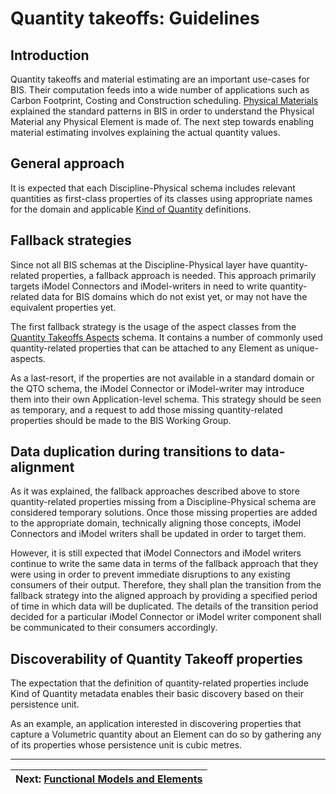 # Quantity takeoffs: Guidelines

## Introduction

Quantity takeoffs and material estimating are an important use-cases for BIS. Their computation feeds into a wide number of applications such as Carbon Footprint, Costing and Construction scheduling. [Physical Materials](./physical-materials.md) explained the standard patterns in BIS in order to understand the Physical Material any Physical Element is made of. The next step towards enabling material estimating involves explaining the actual quantity values.

## General approach

It is expected that each Discipline-Physical schema includes relevant quantities as first-class properties of its classes using appropriate names for the domain and applicable [Kind of Quantity](../../ec/kindofquantity.md) definitions.

## Fallback strategies

Since not all BIS schemas at the Discipline-Physical layer have quantity-related properties, a fallback approach is needed. This approach primarily targets iModel Connectors and iModel-writers in need to write quantity-related data for BIS domains which do not exist yet, or may not have the equivalent properties yet.

The first fallback strategy is the usage of the aspect classes from the [Quantity Takeoffs Aspects](../../domains/quantitytakeoffsaspects.ecschema) schema. It contains a number of commonly used quantity-related properties that can be attached to any Element as unique-aspects.

As a last-resort, if the properties are not available in a standard domain or the QTO schema, the iModel Connector or iModel-writer may introduce them into their own Application-level schema. This strategy should be seen as temporary, and a request to add those missing quantity-related properties should be made to the BIS Working Group.

## Data duplication during transitions to data-alignment

As it was explained, the fallback approaches described above to store quantity-related properties missing from a Discipline-Physical schema are considered temporary solutions. Once those missing properties are added to the appropriate domain, technically aligning those concepts, iModel Connectors and iModel writers shall be updated in order to target them.

However, it is still expected that iModel Connectors and iModel writers continue to write the same data in terms of the fallback approach that they were using in order to prevent immediate disruptions to any existing consumers of their output. Therefore, they shall plan the transition from the fallback strategy into the aligned approach by providing a specified period of time in which data will be duplicated. The details of the transition period decided for a particular iModel Connector or iModel writer component shall be communicated to their consumers accordingly.

## Discoverability of Quantity Takeoff properties

The expectation that the definition of quantity-related properties include Kind of Quantity metadata enables their basic discovery based on their persistence unit.

As an example, an application interested in discovering properties that capture a Volumetric quantity about an Element can do so by gathering any of its properties whose persistence unit is cubic metres.

---
| Next: [Functional Models and Elements](../other-perspectives/functional-models-and-elements.md)
|:---
